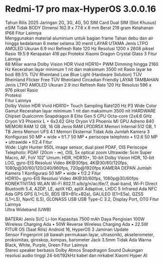 # Redmi-17 pro max-HyperOS 3.0.0.16
Tahun Rilis	2025
Jaringan	2G, 3G, 4G, 5G
SIM Card	Dual SIM (Slot Khusus)
eSIM	Tidak
BODY
Dimensi	162.9 x 77.6 x 8 mm
Berat	219 gram
Ketahanan	IP68
Fitur Lainnya	
Menggunakan material aluminium untuk bagian frame
Tahan debu dan air hingga kedalaman 6 meter selama 30 menit
LAYAR UTAMA
Jenis	LTPO AMOLED
Ukuran	6.9 inci
Refresh Rate	120 Hz
Resolusi	1200 x 2608 piksel
Rasio	19.5:9
Kerapatan	416 ppi
Proteksi	Xiaomi Dragon Crystal Glass 3
Fitur Lainnya	
68 Miliar warna
Dolby Vision
HDR Vivid
HDR10+
PWM Dimming hingga 2160 Hz
Kecerahan layar minimum 1 nit dan maksimum 3500 nit
Rasio layar ke bodi 89.5%
TÜV Rheinland Low Blue Light (Hardware Solution)
TÜV Rheinland Flicker Free 
TÜV Rheinland Circadian Friendly
LAYAR TAMBAHAN
Jenis	LTPO AMOLED
Ukuran	2.9 inci
Refresh Rate	120 Hz
Resolusi	596 x 976 piksel
Rasio	
Proteksi	
Fitur Lainnya	
Dolby Vision
HDR Vivid
HDR10+
Touch Sampling Rate120 Hz
P3 Wide Color Gamut
Kecerahan layar minimum 1 nit dan maksimum 3500 nit
HARDWARE
Chipset	Qualcomm Snapdragon 8 Elite Gen 5
CPU	Octa-core (2x4.6 GHz Oryon V3 Phoenix L + 6x3.62 GHz Oryon V3 Phoenix M)
GPU	Adreno 840
MEMORI
RAM	12 GB, 16 GB
Jenis RAM	LPDDR5X
Memori Internal	512 GB, 1 TB
Jenis Memori	UFS 4.1
Memori Eksternal	Tidak Ada
Jumlah Kamera	3
Konfigurasi	
50 MP • wide • f/1.7
50 MP • periscope telephoto • f/2.6
50 MP • ultrawide • f/2.4
Fitur	
Wide: Light Hunter 950L image sensor, dual pixel PDAF, OIS
Periscope Telephoto: PDAF (20cm - ∞), OIS, 5x optical zoom
Ultrawide: 5cm Super Macro, AF, FoV 102˚
Umum: HDR, HDR10+, 10-bit Dolby Vision HDR, 10-bit LOG, gyro-EIS
Resolusi Video	8K@30fps, 4K@30/60/120fps, 1080p@30/60/120/240/960fps, 720p@1920fps
KAMERA DEPAN
Jumlah Kamera	1
Konfigurasi	
50 MP • wide • f/2.2
Fitur	
HDR10+
gyro-EIS
Resolusi Video	4K@30/60fps, 1080p@30/60fps
KONEKTIVITAS
WLAN	Wi-Fi 802.11 a/b/g/n/ac/6e/7, dual-band, Wi-Fi Direct
Bluetooth	5.4, A2DP, LE, aptX HD, aptX Adaptive, LHDC 5
Infrared	Ada
NFC	Ada
GPS	GPS (L1+L5), BDS (B1I+B1c+B2a), GALILEO (E1+E5a), QZSS (L1+L5), NavIC (L5), GLONASS
USB	USB Type-C 3.2, Display Port, OTG
Fitur Lainnya	
Ultra Wideband (UWB)

BATERAI
Jenis	Si/C Li-Ion
Kapasitas	7500 mAh
Daya Pengisian	100W
Wireless Charging	Ada • 50W
Reverse Wireless Charging	Ada • 22.5W
FITUR
OS (Saat Rilis)	Android 16, HyperOS 3
Jaminan Update	
Sensor	Fingerprint (di bawah permukaan layar, ultrasonik), akselerometer, proksimitas, giroskop, kompas, barometer
Jack 3.5mm	Tidak Ada
Warna	Black, White, Purple, Green
Fitur Lainnya	
Stereo speaker berbasis Dolby Atmos
Snapdragon Sound
Dukungan resolusi audio tinggi 24-bit/192kHz kabel dan nirkabel
Xiaomi Hyper AI
